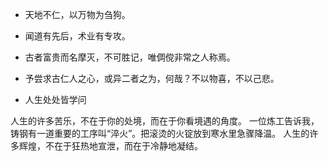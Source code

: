 
* 天地不仁，以万物为刍狗。

* 闻道有先后，术业有专攻。

* 古者富贵而名摩灭，不可胜记，唯倜傥非常之人称焉。

* 予尝求古仁人之心，或异二者之为，何哉？不以物喜，不以己悲。

* 人生处处皆学问

人生的许多苦乐，不在于你的处境，而在于你看境遇的角度。
一位炼工告诉我，铸钢有一道重要的工序叫“淬火”。把滚烫的火锭放到寒水里急骤降温。
人生的许多辉煌，不在于狂热地宣泄，而在于冷静地凝结。